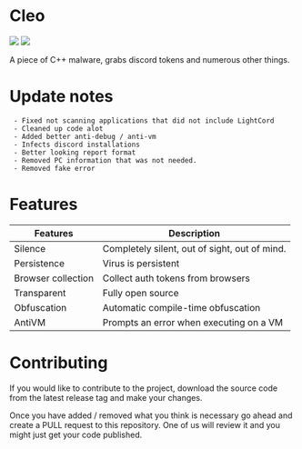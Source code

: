 <h1>Cleo</h1>

<img src="https://img.shields.io/github/stars/Passive/Cleo?style=plastic"> <img src="https://img.shields.io/github/forks/Passive/Cleo?style=plastic"> 

A piece of C++ malware, grabs discord tokens and numerous other things.  


# Update notes
     - Fixed not scanning applications that did not include LightCord
     - Cleaned up code alot
     - Added better anti-debug / anti-vm
     - Infects discord installations
     - Better looking report format
     - Removed PC information that was not needed.
     - Removed fake error

# Features

Features | Description
-------- | -----------
Silence | Completely silent, out of sight, out of mind.
Persistence | Virus is persistent
Browser collection | Collect auth tokens from browsers
Transparent | Fully open source
Obfuscation | Automatic compile-time obfuscation
AntiVM | Prompts an error when executing on a VM

# Contributing

If you would like to contribute to the project, download the
source code from the latest release tag and make your changes.

Once you have added / removed what you think is necessary go ahead and
create a PULL request to this repository. One of us will review it
and you might just get your code published.
